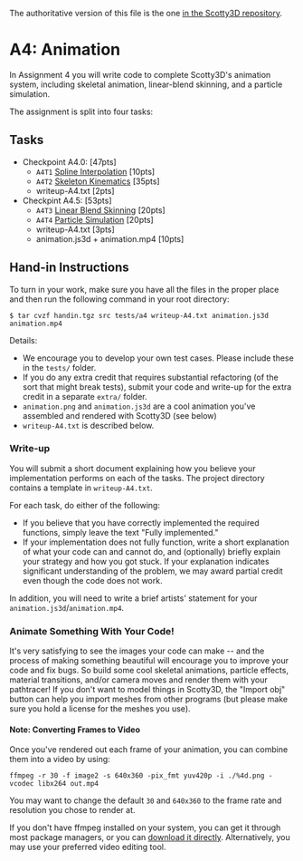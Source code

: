 The authoritative version of this file is the one [in the Scotty3D repository](https://github.com/CMU-Graphics/Scotty3D/blob/main/assignments/A4.md).

# A4: Animation

In Assignment 4 you will write code to complete Scotty3D's animation system, including skeletal animation, linear-blend skinning, and a particle simulation.

The assignment is split into four tasks:

## Tasks

- Checkpoint A4.0: [47pts]
	- `A4T1` [Spline Interpolation](A4/T1-splines.md) [10pts]
	- `A4T2` [Skeleton Kinematics](A4/T2-skeleton.md) [35pts]
	- writeup-A4.txt [2pts]
- Checkpint A4.5: [53pts]
	- `A4T3` [Linear Blend Skinning](A4/T3-skinning.md) [20pts]
	- `A4T4` [Particle Simulation](A4/T4-particles.md) [20pts]
	- writeup-A4.txt [3pts]
	- animation.js3d + animation.mp4 [10pts]
## Hand-in Instructions

To turn in your work, make sure you have all the files in the proper place and then run the following command in your root directory:
```
$ tar cvzf handin.tgz src tests/a4 writeup-A4.txt animation.js3d animation.mp4
```

Details:
- We encourage you to develop your own test cases. Please include these in the `tests/` folder.
- If you do any extra credit that requires substantial refactoring (of the sort that might break tests), submit your code and write-up for the extra credit in a separate `extra/` folder.
- `animation.png` and `animation.js3d` are a cool animation you've assembled and rendered with Scotty3D (see below)
- `writeup-A4.txt` is described below.

### Write-up
You will submit a short document explaining how you believe your implementation performs on each of the tasks. The project directory contains a template in `writeup-A4.txt`.

For each task, do either of the following:
* If you believe that you have correctly implemented the required functions, simply leave the text "Fully implemented." 
* If your implementation does not fully function, write a short explanation of what your code can and cannot do, and (optionally) briefly explain your strategy and how you got stuck. If your explanation indicates significant understanding of the problem, we may award partial credit even though the code does not work.

In addition, you will need to write a brief artists' statement for your `animation.js3d`/`animation.mp4`.

### Animate Something With Your Code!
It's very satisfying to see the images your code can make -- and the process of making something beautiful will encourage you to improve your code and fix bugs.
So build some cool skeletal animations, particle effects, material transitions, and/or camera moves and render them with your pathtracer!
If you don't want to model things in Scotty3D, the "Import obj" button can help you import meshes from other programs (but please make sure you hold a license for the meshes you use).

#### Note: Converting Frames to Video

Once you've rendered out each frame of your animation, you can combine them into a video by using:

`ffmpeg -r 30 -f image2 -s 640x360 -pix_fmt yuv420p -i ./%4d.png -vcodec libx264 out.mp4`

You may want to change the default `30` and `640x360` to the frame rate and resolution you chose to render at.

If you don't have ffmpeg installed on your system, you can get it through most package managers, or you can [download it directly](https://ffmpeg.org/download.html). Alternatively, you may use your preferred video editing tool.